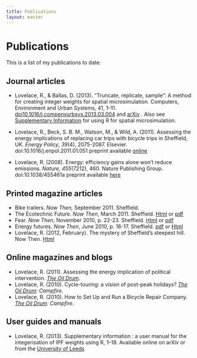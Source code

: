 ```yaml
---
title: Publications
layout: master
---
```


# Publications

This is a list of my publications to date:

## Journal articles
- Lovelace, R., & Ballas, D. (2013). “Truncate, replicate, sample”: A method for creating integer weights for spatial microsimulation. Computers, Environment and Urban Systems, 41, 1–11. [doi10.1016/j.compenvurbsys.2013.03.004](http://dx.doi.org/10.1016/j.compenvurbsys.2013.03.004) and [arXiv](http://arxiv.org/abs/1303.5228) . Also see [Supplementary Information](https://dl.dropboxusercontent.com/u/15008199/Ints/supplement-3.pdf) for using R for spatial microsimulation.

- Lovelace, R., Beck, S. B. M., Watson, M., &amp; Wild, A. (2011). 
Assessing the energy implications of replacing car trips with bicycle 
trips in Sheffield, UK. <em>Energy Policy</em>, <em>39</em>(4), 2075-2087. Elsevier. doi:10.1016/j.enpol.2011.01.051 preprint available [online](http://eprints.whiterose.ac.uk/74630/1/WRRO_74630.pdf)

- Lovelace, R. (2008). Energy: efficiency gains alone won’t reduce emissions. 
<em>Nature</em>, <em>455</em>(7212), 460. Nature Publishing Group. doi:10.1038/455461a preprint available <a href="http://ubuntuone.com/p/1FBc/">here</a>

## Printed magazine articles
- Bike trailers. <em>Now Then,</em> September 2011. Sheffield.
- The Ecotechnic Future. <em>Now Then</em>, March 2011. Sheffield. <a href="http://nowthenmagazine.com/issue-37/the-ecotechnic-future/">Html</a> or <a href="http://ubuntuone.com/p/1FBU/">pdf</a>
- Fear. <em>Now Then</em>, November 2010, p. 22-23. Sheffield. <a href="http://nowthenmagazine.com/issue-33/fear/">Html</a> or <a href="http://ubuntuone.com/p/1FBX/">pdf</a>
- Energy futures. <em>Now Then</em>, June 2010, p. 16-17.&nbsp;Sheffield. [pdf](http://nowthenmagazine.com/wp-content/themes/nowthen/backissues/nt27_jun10.pdf) or <a href="http://ubuntuone.com/p/1FBY/">Html</a>
- Lovelace, R. (2012, February). The mystery of Sheffield’s steepest hill. Now Then. [Html](http://nowthenmagazine.com/issue-47/hills/)

## Online magazines and blogs
- Lovelace, R. (2011). Assessing the energy implication of political intervention. <em><a href="http://www.theoildrum.com/node/7798#more">The Oil Drum</a></em>.
- Lovelace, R. (2010). Cycle-touring: a vision of post-peak holidays? <em><a href="http://campfire.theoildrum.com/node/6396">The Oil Drum</a>: Campfire</em>.
- Lovelace, R. (2010). How to Set Up and Run a Bicycle Repair Company. <em><a href="http://campfire.theoildrum.com/node/5976">The Oil Drum</a>: Campfire</em>.

## User guides and manuals
- Lovelace, R. (2013). Supplementary information : a user manual for the integerisation of IPF weights using R, 1–18. Available online on arXiv or from the [University of Leeds](http://www.personal.leeds.ac.uk/~georl/supplement-3.pdf)


